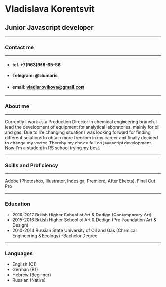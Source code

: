 # Vladislava Korentsvit
## Junior Javascript developer
****
### Contact me
****
* #### tel\. +7(963)968-65-56 
* #### Telegram: @blumaris
* #### email: vladisnovikova@gmail.com
****
### About me
****
Currently I work as a Production Director in chemical engineering branch. I lead the development of equipment for analytical laboratories, mainly for oil and gas.
Due to life changing situation I was looking forward for finding different solutions to obtain more freedom in my career and finally decided to change my vector. Thereby my choice fell on javascript development. Now I'm a student in RS school trying my best. 
****
### Scills and Proficiency
****
Adobe (Photoshop, Illustrator, Indesign, Premiere, After Effects), Final Cut Pro
****
### Education
* 2016-2017 British Higher School of Art & Dedign (Contemporary Art)
* 2015-2016 British Higher School of Art & Dedign (Pre-Foundation Art & Design)
* 2010-2014 Russian State University of Oil and Gas (Chemical Engineering & Ecology) -Bachelor Degree
****
### Languages
* English (C1)
* German (B1)
* Hebrew (Beginner)
* Russian (Native)
